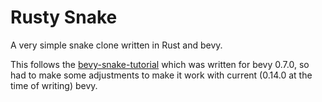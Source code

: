 # Rusty Snake

A very simple snake clone written in Rust and bevy.

This follows the [bevy-snake-tutorial](https://mbuffett.com/posts/bevy-snake-tutorial/) which was written for bevy 0.7.0, so had to make some adjustments to make it work with current (0.14.0 at the time of writing) bevy. 

